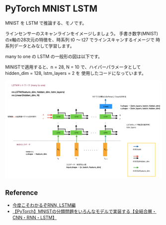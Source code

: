 # PyTorch MNIST LSTM

MNIST を LSTM で推論する、モノです。

ラインセンサーのスキャンラインをイメージしましょう。
手書き数字(MNIST)のx軸の28次元の特徴を、時系列 t0 〜 t27 でラインスキャンするイメージで
時系列データとみなして学習します。

many to one の LSTM の一般形の図は以下です。

MINISTで適用すると、n = 28, N = 10 で、ハイパーパラメータとして hidden_dim = 128, lstm_layers = 2 を
使用したコードになっています。

![LSTM](LSTM.png)


## Reference

- [今度こそわかるぞRNN, LSTM編](https://qiita.com/kazukiii/items/df809d6cd5d7d1f57be3)
- [【PyTorch】MNISTの分類問題をいろんなモデルで実装する【全結合層・CNN・RNN・LSTM】](https://lotti.info/mnist-dence-cnn-rnn-lstm/)
